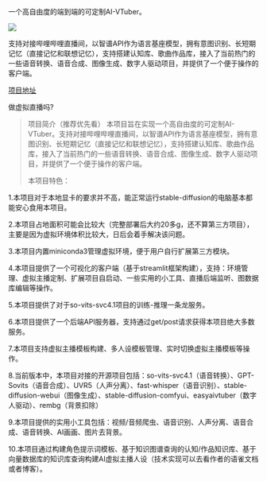 一个高自由度的端到端的可定制AI-VTuber。

![](https://pic.superbed.cc/item/66e05a3f7a672f58fd142cfb.png)

支持对接哔哩哔哩直播间，以智谱API作为语言基座模型，拥有意图识别、长短期记忆（直接记忆和联想记忆），支持搭建认知库、歌曲作品库，接入了当前热门的一些语音转换、语音合成、图像生成、数字人驱动项目，并提供了一个便于操作的客户端。

[项目地址](https://github.com/whoiswennie/AI-Vtuber)

做虚拟直播吗?

>
>项目简介（推荐优先看）
本项目旨在实现一个高自由度的可定制AI-VTuber。支持对接哔哩哔哩直播间，以智谱API作为语言基座模型，拥有意图识别、长短期记忆（直接记忆和联想记忆），支持搭建认知库、歌曲作品库，接入了当前热门的一些语音转换、语音合成、图像生成、数字人驱动项目，并提供了一个便于操作的客户端。
>
>本项目特色：

1.本项目对于本地显卡的要求并不高，能正常运行stable-diffusion的电脑基本都能安心食用本项目。

2.本项目占地面积可能会比较大（完整部署后大约20多g，还不算第三方项目），主要是因为虚拟环境体积比较大，日后会着手解决该问题。

3.本项目内置miniconda3管理虚拟环境，便于用户自行扩展第三方模块。

4.本项目提供了一个可视化的客户端（基于streamlit框架构建），支持：环境管理、虚拟主播定制、扩展项目自启动、一些实用的小工具、直播后端监听、图数据库编辑等操作。

5.本项目提供了对于so-vits-svc4.1项目的训练-推理一条龙服务。

6.本项目提供了一个后端API服务器，支持通过get/post请求获得本项目绝大多数服务。

7.本项目支持虚拟主播模板构建、多人设模板管理、实时切换虚拟主播模板等操作。

8.当前版本中，本项目对接的开源项目包括：so-vits-svc4.1（语音转换）、GPT-Sovits（语音合成）、UVR5（人声分离）、fast-whisper（语音识别）、stable-diffusion-webui（图像生成）、stable-diffusion-comfyui、easyaivtuber（数字人驱动）、rembg（背景扣除）

9.本项目提供的实用小工具包括：视频/音频爬虫、语音识别、人声分离、语音合成、语音转换、AI画画、图片去背景。

10.本项目通过构建角色提示词模板、基于知识图谱查询的认知/作品知识库、基于向量数据库的知识库查询构建AI虚拟主播人设（技术实现可以去看作者的语雀文档或者博客）。
